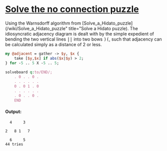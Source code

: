 [1]: http://rosettacode.org/wiki/Solve_the_no_connection_puzzle

# [Solve the no connection puzzle][1]

Using the Warnsdorff algorithm from [Solve\_a\_Hidato\_puzzle](/wiki/Solve\_a\_Hidato\_puzzle" title="Solve a Hidato puzzle). The idiosyncratic adjacency diagram is dealt with by the simple expedient of bending the two vertical lines <tt>||</tt> into two bows <tt>)(</tt>, such that adjacency can be calculated simply as a distance of 2 or less.

```perl
my @adjacent = gather -> $y, $x {
    take [$y,$x] if abs($x|$y) > 2;
} for -5 .. 5 X -5 .. 5;
 
solveboard q:to/END/;
    . 0 . . 0 .
    . . . . . .
    0 . 0 1 . 0
    . . . . . .
    . 0 . . 0 .
    END
```

#### Output:
```
  4     3  
           
2   8 1   7
           
  6     5  
44 tries
```